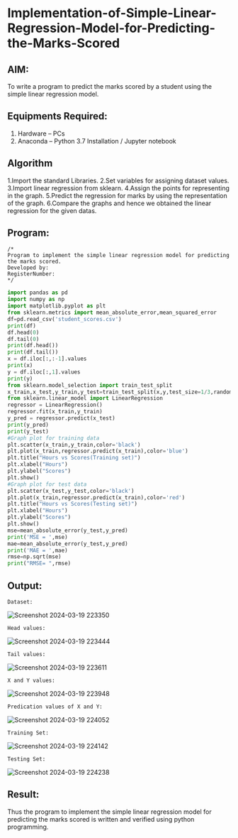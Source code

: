 # Implementation-of-Simple-Linear-Regression-Model-for-Predicting-the-Marks-Scored

## AIM:
To write a program to predict the marks scored by a student using the simple linear regression model.

## Equipments Required:
1. Hardware – PCs
2. Anaconda – Python 3.7 Installation / Jupyter notebook

## Algorithm
1.Import the standard Libraries. 
2.Set variables for assigning dataset values. 
3.Import linear regression from sklearn. 
4.Assign the points for representing in the graph.
5.Predict the regression for marks by using the representation of the graph.
6.Compare the graphs and hence we obtained the linear regression for the given datas.
## Program:
```
/*
Program to implement the simple linear regression model for predicting the marks scored.
Developed by: 
RegisterNumber:  
*/
```
```python
import pandas as pd
import numpy as np
import matplotlib.pyplot as plt
from sklearn.metrics import mean_absolute_error,mean_squared_error
df=pd.read_csv('student_scores.csv')
print(df)
df.head(0)
df.tail(0)
print(df.head())
print(df.tail())
x = df.iloc[:,:-1].values
print(x)
y = df.iloc[:,1].values
print(y)
from sklearn.model_selection import train_test_split
x_train,x_test,y_train,y_test=train_test_split(x,y,test_size=1/3,random_state=0)
from sklearn.linear_model import LinearRegression
regressor = LinearRegression()
regressor.fit(x_train,y_train)
y_pred = regressor.predict(x_test)
print(y_pred)
print(y_test)
#Graph plot for training data
plt.scatter(x_train,y_train,color='black')
plt.plot(x_train,regressor.predict(x_train),color='blue')
plt.title("Hours vs Scores(Training set)")
plt.xlabel("Hours")
plt.ylabel("Scores")
plt.show()
#Graph plot for test data
plt.scatter(x_test,y_test,color='black')
plt.plot(x_train,regressor.predict(x_train),color='red')
plt.title("Hours vs Scores(Testing set)")
plt.xlabel("Hours")
plt.ylabel("Scores")
plt.show()
mse=mean_absolute_error(y_test,y_pred)
print('MSE = ',mse)
mae=mean_absolute_error(y_test,y_pred)
print('MAE = ',mae)
rmse=np.sqrt(mse)
print("RMSE= ",rmse)
```

## Output:
```
Dataset:
```
![Screenshot 2024-03-19 223350](https://github.com/Ayvak16122005/Implementation-of-Simple-Linear-Regression-Model-for-Predicting-the-Marks-Scored/assets/147690197/ebd25573-8fb1-4c78-8931-84ef5a02e4b3)
```
Head values:
```
![Screenshot 2024-03-19 223444](https://github.com/Ayvak16122005/Implementation-of-Simple-Linear-Regression-Model-for-Predicting-the-Marks-Scored/assets/147690197/8baba54e-69d6-463b-8d28-f947e48d1152)
```
Tail values:
```
![Screenshot 2024-03-19 223611](https://github.com/Ayvak16122005/Implementation-of-Simple-Linear-Regression-Model-for-Predicting-the-Marks-Scored/assets/147690197/f6076982-55bd-47fe-99a4-4a0a3f001736)
```
X and Y values:
```
![Screenshot 2024-03-19 223948](https://github.com/Ayvak16122005/Implementation-of-Simple-Linear-Regression-Model-for-Predicting-the-Marks-Scored/assets/147690197/8a33584f-4a62-4cdd-b8c3-7a2b5cf54910)
```
Predication values of X and Y:
```
![Screenshot 2024-03-19 224052](https://github.com/Ayvak16122005/Implementation-of-Simple-Linear-Regression-Model-for-Predicting-the-Marks-Scored/assets/147690197/b9d951c3-6f2d-4c41-a932-5de1edafe7b6)
```
Training Set:
```
![Screenshot 2024-03-19 224142](https://github.com/Ayvak16122005/Implementation-of-Simple-Linear-Regression-Model-for-Predicting-the-Marks-Scored/assets/147690197/028eb3ce-1dc8-40a1-978b-87601ebac8ca)
```
Testing Set:
```
![Screenshot 2024-03-19 224238](https://github.com/Ayvak16122005/Implementation-of-Simple-Linear-Regression-Model-for-Predicting-the-Marks-Scored/assets/147690197/bfac78be-3b4e-4418-8f34-b8aa5a8b29e5)

## Result:
Thus the program to implement the simple linear regression model for predicting the marks scored is written and verified using python programming.
